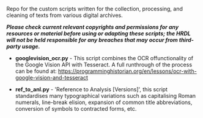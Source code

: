 Repo for the custom scripts written for the collection, processing, and cleaning of texts from various digital archives.

___Please check current relevant copyrights and permissions for any resources or material before using or adapting these scripts; the HRDL will not be held responsible for any breaches that may occur from third-party usage.___

- **googlevision_ocr.py** - This script combines the OCR offunctionality of the Google Vision API with Tesseract. A full runthrough of the process can be found at: https://programminghistorian.org/en/lessons/ocr-with-google-vision-and-tesseract 
  
- **ref_to_anl.py** - 'Reference to Analysis [Versions]', this script standardises many typographical variations such as capitalising Roman numerals, line-break elision, expansion of common title abbreviations, conversion of symbols to contracted forms, etc.
